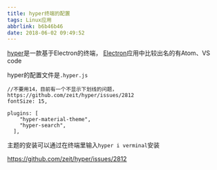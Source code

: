 ```yaml
---
title: hyper终端的配置
tags: Linux应用
abbrlink: b6b46b46
date: 2018-06-02 09:49:52
---
```



[hyper](https://hyper.is/)是一款基于Electron的终端， [Electron](https://electronjs.org/)应用中比较出名的有Atom、VS code


hyper的配置文件是`.hyper.js`
```
//不要用14，目前有一个不显示下划线的问题，https://github.com/zeit/hyper/issues/2812
fontSize: 15,

plugins: [
    "hyper-material-theme",
    "hyper-search",
  ],
```

主题的安装可以通过在终端里输入`hyper i verminal`安装


https://github.com/zeit/hyper/issues/2812

<!--more-->
